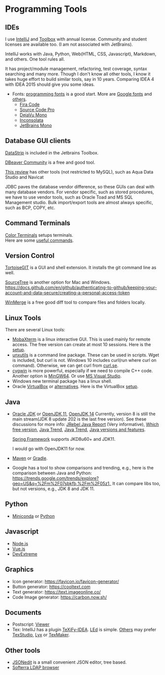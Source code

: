 # Programming Tools

## IDEs
I use [IntelliJ](https://www.jetbrains.com/idea/) and [Toolbox](https://www.jetbrains.com/toolbox-app/)
with annual license. Community and student licenses are available too. 
(I am not associated with JetBrains).

IntelliJ works with Java, Python, Web(HTML, CSS, Javascript), Markdown, and 
others. One tool rules all. 

It has project/module management, refactoring, test coverage, syntax searching
and many more. Though I don't know all other tools, I know it takes huge
effort to build similar tools, say in 10 years. Comparing IDEA 4 with IDEA 2015
should give you some ideas.

- Fonts: [programming fonts](https://www.webfx.com/blog/web-design/free-programming-fonts/)
  is a good start. More are [Google fonts](https://fonts.google.com/) and 
  [others](https://medium.com/web-dev-beyond/best-free-programming-fonts-2020-f243a6b4749a).
  - [Fira Code](https://github.com/tonsky/FiraCode)
  - [Source Code Pro](https://github.com/adobe-fonts/source-code-pro)
  - [DejaVu Mono](https://dejavu-fonts.github.io/)
  - [Inconsolata](https://levien.com/type/myfonts/inconsolata.html)
  - [JetBrains Mono](https://www.jetbrains.com/lp/mono/)


## Database GUI clients
[DataStrip](https://www.jetbrains.com/datagrip/) is included in the 
Jetbrains Toolbox.  

[DBeaver Community](https://dbeaver.io/) is a free and good tool.  

[This review](https://codingsight.com/10-best-mysql-gui-tools/)
has other tools (not restricted to MySQL), such as Aqua Data Studio and Navicat
 
JDBC paves the database vendor difference, so these GUIs can deal with many 
database vendors. For vendor specific, such as stored procedures, we have to
use vendor tools, such as Oracle Toad and MS SQL Management studio. Bulk
import/export tools are almost always specific, such as BCP, COPY, etc.

## Command Terminals
[Color Terminals](colors/color_wheel.md) setups terminals.  
Here are some [useful commands](windows_cmd.md).

## Version Control
[TortoiseGIT](https://tortoisegit.org/download/) is a GUI and shell extension.
It installs the git command line as well.

[SourceTree](https://www.sourcetreeapp.com/) is another option for Mac and Windows.
https://docs.github.com/en/github/authenticating-to-github/keeping-your-account-and-data-secure/creating-a-personal-access-token


[WinMerge](https://winmerge.org) is a free good diff tool to compare files and 
folders locally.
 
## Linux Tools
There are several Linux tools:  
- [MobaXterm](https://mobaxterm.mobatek.net/) is a linux interactive GUI. 
  This is used mainly for remote access. The free version can create at most
  10 sessions. Here is the [setup](mobaxterm/mobaxterm.md).
- [unxutils](https://anaconda.org/binstar/unxutils/files) is a command line 
  package. These can be used in scripts. Wget is included, but curl is not.
  Windows 10 includes curl(run where curl on command). Otherwise, we can get 
  curl from [curl.se](https://curl.se/windows/).
- [cygwin](https://www.cygwin.com/) is more powerful, especially if we need to
  compile C++ code. Another option is [MinGW64](http://mingw-w64.org/doku.php).
  Or use [MS Visual Studio](vs_cmd.png).
- Windows new terminal package has a linux shell.  
- Oracle [VirtualBox](https://www.virtualbox.org/) or 
  [alternatives](https://beebom.com/best-virtualbox-alternatives/). 
  Here is the VirtualBox [setup](mobaxterm/mobaxterm.md).

## Java
- [Oracle JDK](https://www.oracle.com/java/technologies/javase-downloads.html)
  or [OpenJDK 11](https://jdk.java.net/java-se-ri/11), [OpenJDK 14](https://jdk.java.net/java-se-ri/14)
  Currently, version 8 is still the main stream(JDK 8 update 202 is the last 
  free version). See these discussions for more info:
  [JRebel Java Report](https://www.jrebel.com/blog/2020-java-technology-report) (Very informative),
  [Which free version](https://stackoverflow.com/questions/58250782/which-free-version-of-java-can-i-use-for-production-environments-and-or-commerci),
  [Java Trend](https://www.infoq.com/articles/java-jvm-trends-2020/),
  [Java Trend](https://www.alibabacloud.com/blog/status-quo-and-technology-trend-report-of-java_596778),
  [Java versions and features](https://www.marcobehler.com/guides/a-guide-to-java-versions-and-features).
  
  [Spring Framework](https://docs.spring.io/spring-framework/docs/current/reference/html/overview.html)
  supports JKD8u60+ and JDK11.
  
  I would go with OpenJDK11 for now.
  
- [Maven](https://maven.apache.org/) or [Gradle](https://gradle.org/). 
- Google has a tool to show comparisons and trending, e.g., here is the 
  comparison between Java and Python:
  https://trends.google.com/trends/explore?geo=US&q=%2Fm%2F07sbkfb,%2Fm%2F05z1_
  It can compare libs too, but not versions, e.g., JDK 8 and JDK 11.

## Python
-  [Miniconda](https://docs.conda.io/en/latest/miniconda.html) or 
   [Python](https://www.python.org/downloads/)

## Javascript
- [Node.js](https://nodejs.org/en/)
- [Vue.js](https://vuejs.org/)
- [DevExtreme](https://js.devexpress.com/)

## Graphics
- Icon generator: https://favicon.io/favicon-generator/
- Button generator: https://cooltext.com
- Text generator: https://text.imageonline.co/
- Code Image generator: https://carbon.now.sh/

## Documents
- Postscript: [Viewer](http://pages.cs.wisc.edu/~ghost/index.html)
- Tex: 
  IntelliJ has a plugin [TeXiFy-IDEA](https://github.com/Hannah-Sten/TeXiFy-IDEA).
  [LEd](https://www.latexeditor.org/) is simple.
  [Others](https://mirocupak.com/best-development-setup-for-latex/) may prefer 
  [TexStudio](https://www.texstudio.org/), [Lyx](https://www.lyx.org/) 
  or [TexMaker](https://www.xm1math.net/texmaker/).


## Other tools
- [JSONedit](http://tomeko.net/software/JSONedit/) is a small convenient JSON 
  editor, tree based.
- [Softerra LDAP browser](https://www.ldapadministrator.com/)
  
